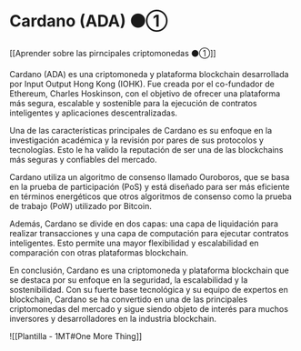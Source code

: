 # Cardano (ADA) ⚫①

[[Aprender sobre las pirncipales criptomonedas ⚫①]]

Cardano (ADA) es una criptomoneda y plataforma blockchain desarrollada por Input Output Hong Kong (IOHK). Fue creada por el co-fundador de Ethereum, Charles Hoskinson, con el objetivo de ofrecer una plataforma más segura, escalable y sostenible para la ejecución de contratos inteligentes y aplicaciones descentralizadas.

Una de las características principales de Cardano es su enfoque en la investigación académica y la revisión por pares de sus protocolos y tecnologías. Esto le ha valido la reputación de ser una de las blockchains más seguras y confiables del mercado.

Cardano utiliza un algoritmo de consenso llamado Ouroboros, que se basa en la prueba de participación (PoS) y está diseñado para ser más eficiente en términos energéticos que otros algoritmos de consenso como la prueba de trabajo (PoW) utilizado por Bitcoin.

Además, Cardano se divide en dos capas: una capa de liquidación para realizar transacciones y una capa de computación para ejecutar contratos inteligentes. Esto permite una mayor flexibilidad y escalabilidad en comparación con otras plataformas blockchain.

En conclusión, Cardano es una criptomoneda y plataforma blockchain que se destaca por su enfoque en la seguridad, la escalabilidad y la sostenibilidad. Con su fuerte base tecnológica y su equipo de expertos en blockchain, Cardano se ha convertido en una de las principales criptomonedas del mercado y sigue siendo objeto de interés para muchos inversores y desarrolladores en la industria blockchain.

![[Plantilla - 1MT#One More Thing]]